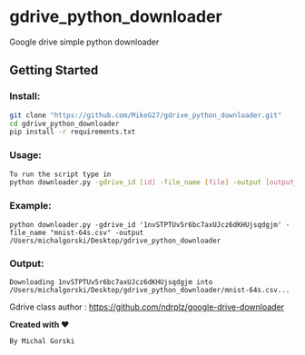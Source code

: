 # gdrive_python_downloader
Google drive simple python downloader 

## Getting Started 

### Install: 

```bash
git clone "https://github.com/MikeG27/gdrive_python_downloader.git"
cd gdrive_python_downloader
pip install -r requirements.txt
```

### Usage:
```bash
To run the script type in 
python downloader.py -gdrive_id [id] -file_name [file] -output [output_dir]
```

### Example:
```bash-
python downloader.py -gdrive_id '1nvSTPTUv5r6bc7axUJcz6dKHUjsqdgjm' -file_name "mnist-64s.csv" -output /Users/michalgorski/Desktop/gdrive_python_downloader
```

### Output:
```bash-
Downloading 1nvSTPTUv5r6bc7axUJcz6dKHUjsqdgjm into /Users/michalgorski/Desktop/gdrive_python_downloader/mnist-64s.csv... 
```

Gdrive class author : https://github.com/ndrplz/google-drive-downloader

**Created with ♥**

``By Michal Gorski``
